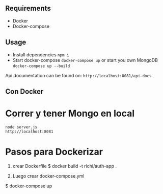 
## Requirements

* Docker
* Docker-compose

## Usage

* Install dependencies `npm i`
* Start docker-compose `docker-compose up` or start you own MongoDB `docker-compose up --build`

Api documentation can be found on: `http://localhost:8081/api-docs`

## Con Docker
# Correr y tener Mongo en local
    node server.js
    http://localhost:8081

# Pasos para Dockerizar

1. crear Dockerfile
$ docker build -t richi/auth-app .

2. Luego crear docker-compose.yml

$ docker-compose up


